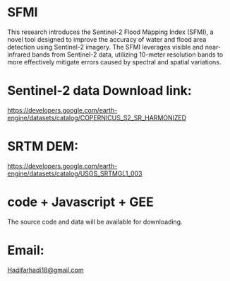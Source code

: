 # SFMI
This research introduces the Sentinel-2 Flood Mapping Index (SFMI), a novel tool designed to improve the accuracy of water and flood area detection using Sentinel-2 imagery.
The SFMI leverages visible and near-infrared bands from Sentinel-2 data, utilizing 10-meter resolution bands to more effectively mitigate errors caused by spectral and spatial variations.


# Sentinel-2 data Download link:
https://developers.google.com/earth-engine/datasets/catalog/COPERNICUS_S2_SR_HARMONIZED

# SRTM DEM:
https://developers.google.com/earth-engine/datasets/catalog/USGS_SRTMGL1_003

# code + Javascript + GEE
The source code and data will be available for downloading.

# Email:
Hadifarhadi18@gmail.com
